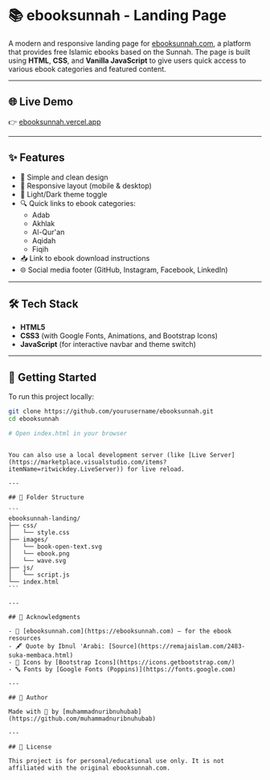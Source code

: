 # 📚 ebooksunnah - Landing Page

A modern and responsive landing page for [ebooksunnah.com](https://ebooksunnah.com), a platform that provides free Islamic ebooks based on the Sunnah. The page is built using **HTML**, **CSS**, and **Vanilla JavaScript** to give users quick access to various ebook categories and featured content.

---

## 🌐 Live Demo

👉 [ebooksunnah.vercel.app](https://ebooksunnah.vercel.app)

---

## ✨ Features

- 📖 Simple and clean design
- 📱 Responsive layout (mobile & desktop)
- 🌙 Light/Dark theme toggle
- 🔍 Quick links to ebook categories:
  - Adab
  - Akhlak
  - Al-Qur'an
  - Aqidah
  - Fiqih
- 📥 Link to ebook download instructions
- 🌐 Social media footer (GitHub, Instagram, Facebook, LinkedIn)

---

## 🛠️ Tech Stack

- **HTML5**
- **CSS3** (with Google Fonts, Animations, and Bootstrap Icons)
- **JavaScript** (for interactive navbar and theme switch)

---

## 🚀 Getting Started

To run this project locally:

```bash
git clone https://github.com/yourusername/ebooksunnah.git
cd ebooksunnah

# Open index.html in your browser
```
````

You can also use a local development server (like [Live Server](https://marketplace.visualstudio.com/items?itemName=ritwickdey.LiveServer)) for live reload.

---

## 📁 Folder Structure

```
ebooksunnah-landing/
├── css/
│   └── style.css
├── images/
│   └── book-open-text.svg
│   └── ebook.png
│   └── wave.svg
├── js/
│   └── script.js
└── index.html
```

---

## 🙏 Acknowledgments

- 📘 [ebooksunnah.com](https://ebooksunnah.com) — for the ebook resources
- 🖋️ Quote by Ibnul 'Arabi: [Source](https://remajaislam.com/2483-suka-membaca.html)
- 🎨 Icons by [Bootstrap Icons](https://icons.getbootstrap.com/)
- 🔤 Fonts by [Google Fonts (Poppins)](https://fonts.google.com)

---

## 👤 Author

Made with 🤍 by [muhammadnuribnuhubab](https://github.com/muhammadnuribnuhubab)

---

## 📜 License

This project is for personal/educational use only. It is not affiliated with the original ebooksunnah.com.
